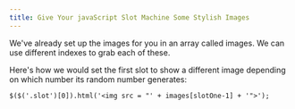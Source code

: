 ```yaml
---
title: Give Your javaScript Slot Machine Some Stylish Images
---
```

We've already set up the images for you in an array called images. We can use different indexes to grab each of these.

Here's how we would set the first slot to show a different image depending on which number its random number generates:

    $($('.slot')[0]).html('<img src = "' + images[slotOne-1] + '">');